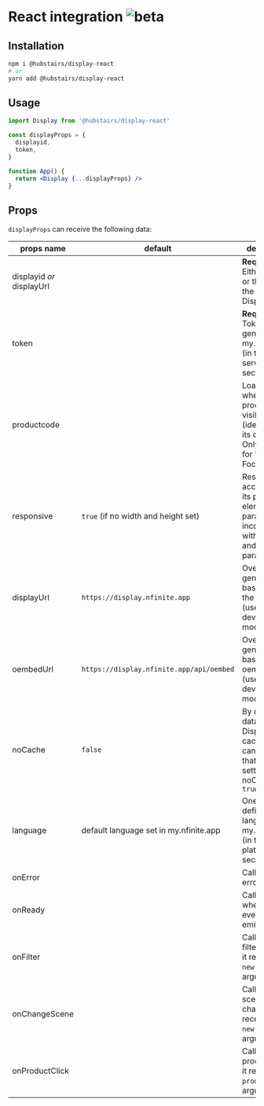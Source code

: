 # React integration ![beta]

## Installation

```bash
npm i @hubstairs/display-react
# or
yarn add @hubstairs/display-react
```

## Usage

```jsx
import Display from '@hubstairs/display-react'

const displayProps = {
  displayid,
  token,
}

function App() {
  return <Display {...displayProps} />
}
```

## Props

`displayProps` can receive the following data:

| props name                | default                                  | description                                                                                                 |
| ------------------------- | ---------------------------------------- | ----------------------------------------------------------------------------------------------------------- |
| displayid _or_ displayUrl |                                          | **Required.** Either the id or the url of the nfinite Display.                                              |
| token                     |                                          | **Required.** Token generated in my.nfinite.app (in the service user section).                              |
| productcode               |                                          | Load scenes where the product is visible (identified by its code). Only available for "Product Focus"       |
| responsive                | `true` (if no width and height set)      | Resize according to its parent element, this parameter is incompatible with `height` and `width` parameters |
| displayUrl                | `https://display.nfinite.app`            | Override the generated base url for the Display (useful in development mode).                               |
| oembedUrl                 | `https://display.nfinite.app/api/oembed` | Override the generated base url for oembed api (useful in development mode).                                |
| noCache                   | `false`                                  | By default data from the Display is cached, you can bypass that by setting noCache to `true`                |
| language                  | default language set in my.nfinite.app   | One of the defined language in my.nfinite.app (in the platform section).                                    |
| onError                   |                                          | Callback on error                                                                                           |
| onReady                   |                                          | Callback when "ready" event is emitted                                                                      |
| onFilter                  |                                          | Callback on filter change, it receives the `new filter` as argument                                         |
| onChangeScene             |                                          | Callback on scene change, it receives the `new scene` as argument                                           |
| onProductClick            |                                          | Callback on product click, it receives the `product` as argument                                            |

[beta]: https://img.shields.io/badge/beta-blue
